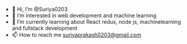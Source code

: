 - 👋 Hi, I’m @Suriya0203
- 👀 I’m interested in web development and machine learning
- 🌱 I’m currently learning about  React redux, node js, machinelearning and fullstack development
- 📫 How to reach me suriyaprakash0203@gmail.com
